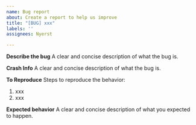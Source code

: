 ```yaml
---
name: Bug report
about: Create a report to help us improve
title: "[BUG] xxx"
labels: ''
assignees: Nyerst

---
```


**Describe the bug**
A clear and concise description of what the bug is.

**Crash Info**
A clear and concise description of what the bug is.

**To Reproduce**
Steps to reproduce the behavior:
1. xxx
2. xxx

**Expected behavior**
A clear and concise description of what you expected to happen.
